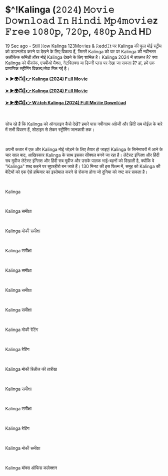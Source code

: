 <h1 style="text-align: left;">$^!Kalinga (𝟸𝟶𝟸𝟺) 𝙼𝚘𝚟𝚒𝚎 𝙳𝚘𝚠𝚗𝚕𝚘𝚊𝚍 𝙸𝚗 𝙷𝚒𝚗𝚍𝚒 𝙼𝚙𝟺𝚖𝚘𝚟𝚒𝚎z 𝙵𝚛𝚎𝚎 𝟷𝟶𝟾𝟶𝚙, 𝟽𝟸𝟶𝚙, 𝟺𝟾𝟶𝚙 𝙰𝚗𝚍 H𝙳</h1><p>19 Sec ago - Still 𝙽ow Kalinga 123Mo𝚟ies &amp; 𝚁edd𝙸t पर Kalinga की फुल मोई स्ट्रीम को डाउनलोड करने या देखने के लिए विकल्प हैं, जिसमें Kalinga को घर पर Kalinga की नवीनतम अलौकिक कॉमेडी हॉरर मोई Kalinga देखने के लिए शामिल है। Kalinga 2024 में उपलब्ध है? क्या Kalinga को पीकॉक, एचबीओ मैक्स, नेटफ्लिक्स या डिज्नी प्लस पर देखा जा सकता है? हां, हमें एक प्रामाणिक स्ट्रीमिंग विकल्प/सेवा मिल गई है।&nbsp;</p><p><a href="https://tinyurl.com/39z8h9uh" target="_blank"><b>➤ ►🌍📺📱👉 Kalinga (2024) F𝚞ll Mo𝚟ie</b></a></p><p><a href="https://tinyurl.com/4pr5v65m" target="_blank"><b>➤ ►🌍📺📱👉 Kalinga (2024) F𝚞ll Mo𝚟ie</b></a></p><p><a href="https://tinyurl.com/39z8h9uh" target="_blank"><b>➤ ►🌍📺📱👉 W𝚊tch Kalinga (2024) F𝚞ll Mo𝚟ie Downl𝚘ad</b></a></p><p><br /></p><p>सोच रहे हैं कि Kalinga को ऑनलाइन कैसे देखें? हमारे पास नवीनतम अंग्रेजी और हिंदी सब मोईज़ के बारे में सभी विवरण हैं, शोटाइम से लेकर स्ट्रीमिंग जानकारी तक।</p><p><br /></p><p>अपनी कतार में एक और Kalinga मोई जोड़ने के लिए तैयार हो जाइए! Kalinga के सिनेमाघरों में आने के चार साल बाद, आखिरकार Kalinga के साथ इसका सीक्वल बनने जा रहा है। लेटेस्ट इंग्लिश और हिंदी सब मूवीज लेटेस्ट इंग्लिश और हिंदी सब मूवीज और उसके पालक भाई-बहनों को दिखाती है, क्योंकि वे "Kalinga" शब्द कहने पर सुपरहीरो बन जाते हैं। 130 मिनट की इस फिल्म में, समूह को Kalinga की बेटियों को एक ऐसे हथियार का इस्तेमाल करने से रोकना होगा जो दुनिया को नष्ट कर सकता है।</p><p><br /></p><p>Kalinga</p><p><br /></p><p>Kalinga समीक्षा</p><p><br /></p><p>Kalinga मोकी समीक्षा</p><p><br /></p><p>Kalinga समीक्षा</p><p><br /></p><p>Kalinga समीक्षा</p><p><br /></p><p>Kalinga समीक्षा</p><p><br /></p><p>Kalinga समीक्षा</p><p><br /></p><p>Kalinga मोकी रेटिंग</p><p><br /></p><p>Kalinga रेटिंग</p><p><br /></p><p>Kalinga मोकी रिलीज़ की तारीख</p><p><br /></p><p>Kalinga समीक्षा</p><p><br /></p><p>Kalinga समीक्षा</p><p><br /></p><p>Kalinga रेटिंग</p><p><br /></p><p>Kalinga मोकी समीक्षा</p><p><br /></p><p>Kalinga बॉक्स ऑफिस कलेक्शन</p>

